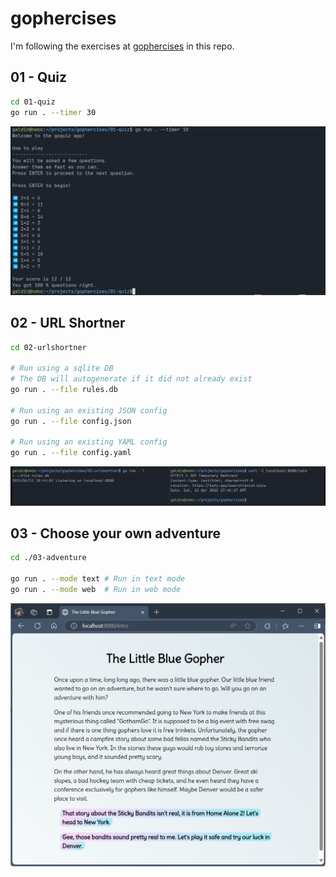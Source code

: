 # gophercises

I'm following the exercises at [gophercises](https://gophercises.com) in this repo.

## 01 - Quiz

```sh
cd 01-quiz
go run . --timer 30
```

![Quiz](./screenshots/01.png)

## 02 - URL Shortner

```sh
cd 02-urlshortner

# Run using a sqlite DB
# The DB will autogenerate if it did not already exist
go run . --file rules.db

# Run using an existing JSON config
go run . --file config.json

# Run using an existing YAML config
go run . --file config.yaml
```

![URL shortner](./screenshots/02.png)

## 03 - Choose your own adventure

```sh
cd ./03-adventure

go run . --mode text # Run in text mode
go run . --mode web  # Run in web mode
```
![Choose your own adventure](./screenshots/03.png)


